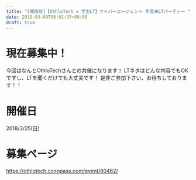 ```yaml
---
title: "[開催前]【OthloTech x 学生LT】サイバーエージェント 年度末LTパーティー "
date: 2018-03-09T08:02:37+09:00
draft: true
---
```


# 現在募集中！

今回はなんとOthloTechさんとの共催になります！
LTネタはどんな内容でもOKですし、LTを聞くだけでも大丈夫です！ 是非ご参加下さい、お待ちしております！！

# 開催日

2018/3/25(日)

# 募集ページ

https://othlotech.connpass.com/event/80462/
